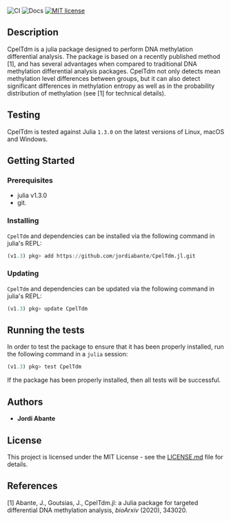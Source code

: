 ![CI](https://github.com/jordiabante/CpelTdm.jl/workflows/CI/badge.svg)
![Docs](https://github.com/jordiabante/CpelTdm.jl/workflows/Docs/badge.svg)
[![MIT license](https://img.shields.io/badge/license-MIT-green.svg)](https://github.com/jordiabante/CpelTdm.jl/blob/master/LICENSE.md)

## Description

CpelTdm is a julia package designed to perform DNA methylation differential analysis. 
The package is based on a recently published method [1], and has several advantages when 
compared to traditional DNA methylation differential analysis packages. CpelTdm not only 
detects mean methylation level differences between groups, but it can also detect 
significant differences in methylation entropy as well as in the probability
distribution of methylation (see [1] for technical details).

## Testing

CpelTdm is tested against Julia `1.3.0` on the latest versions of Linux, macOS and Windows.

## Getting Started

### Prerequisites

* julia v1.3.0
* git.

### Installing

`CpelTdm` and dependencies can be installed via the following command in julia's REPL:

```julia
(v1.3) pkg> add https://github.com/jordiabante/CpelTdm.jl.git
```

### Updating

`CpelTdm` and dependencies can be updated via the following command in julia's REPL:

```julia
(v1.3) pkg> update CpelTdm
```

## Running the tests

In order to test the package to ensure that it has been properly installed,
run the following command in a `julia` session:

```julia
(v1.3) pkg> test CpelTdm
```

If the package has been properly installed, then all tests will be successful.

## Authors

* **Jordi Abante**

## License

This project is licensed under the MIT License - see the [LICENSE.md](LICENSE.md)
file for details.

## References

[1] Abante, J., Goutsias, J., CpelTdm.jl: a Julia package for targeted differential 
DNA methylation analysis, *bioArxiv* (2020), 343020.
